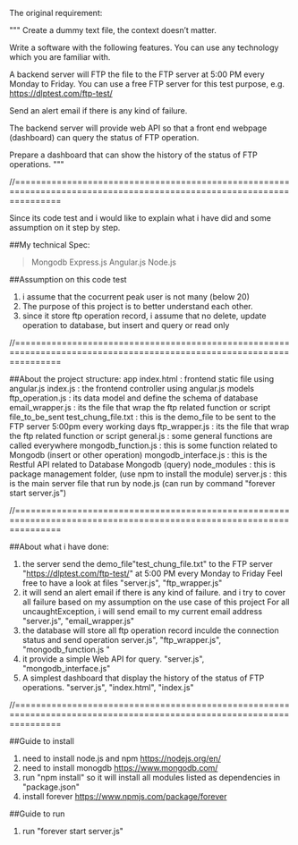 The original requirement:

"""
Create a dummy text file, the context doesn’t matter.

Write a software with the following features. You can use any technology which you are familiar with.

A backend server will FTP the file to the FTP server at 5:00 PM every Monday to Friday. You can use a free FTP server for this test purpose, e.g. https://dlptest.com/ftp-test/

Send an alert email if there is any kind of failure.

The backend server will provide web API so that a front end webpage (dashboard) can query the status of FTP operation.

Prepare a dashboard that can show the history of the status of FTP operations.
"""

//=====================================================================================================================

Since its code test and i would like to explain what i have did and some assumption on it step by step.

##My technical Spec:
 >Mongodb
 >Express.js
 >Angular.js
 >Node.js
  
 ##Assumption on this code test
 1. i assume that the cocurrent peak user is not many (below 20)
 2. The purpose of this project is to better understand each other.
 3. since it store ftp operation record, i assume that no delete, update operation to database, but insert and query or read only
 
 //=====================================================================================================================
 
 ##About the project structure:
app
  index.html    :    frontend static file using angular.js
  index.js      :    the frontend controller using angular.js
models
  ftp_operation.js   :   its data model and define the schema of database
email_wrapper.js  :   its the file that wrap the ftp related function or script
file_to_be_sent 
  test_chung_file.txt   :   this is the demo_file to be sent to the FTP server 5:00pm every working days
ftp_wrapper.js   :   its the file that wrap the ftp related function or script
general.js   :   some general functions are called everywhere
mongodb_function.js    :   this is some function related to Mongodb (insert or other operation)
mongodb_interface.js   :   this is the Restful API related to Database Mongodb (query)
node_modules  :  this is package management folder, (use npm to install the module)
server.js  :   this is the main server file that run by node.js (can run by command "forever start server.js")
 
 //=====================================================================================================================
 
 ##About what i have done:
 1. the server send the demo_file"test_chung_file.txt" to the FTP server "https://dlptest.com/ftp-test/" at 5:00 PM every Monday to Friday
    Feel free to have a look at files
      "server.js", "ftp_wrapper.js"
 2. it will send an alert email if there is any kind of failure.
     and i try to cover all failure based on my assumption on the use case of this project
     For all uncaughtException, i will send email to my current email address
     "server.js", "email_wrapper.js"
 3. the database will store all ftp operation record inculde the connection status and send operation
      server.js", "ftp_wrapper.js", "mongodb_function.js "
 4. it provide a simple Web API for query.
    "server.js", "mongodb_interface.js"
 5. A simplest dashboard that display the history of the status of FTP operations.
    "server.js", "index.html", "index.js"
  
//=====================================================================================================================

##Guide to install
1. need to install node.js and npm 
https://nodejs.org/en/
2. need to install monogdb
https://www.mongodb.com/
3. run "npm install"
so it will install all modules listed as dependencies in "package.json"
4. install forever
https://www.npmjs.com/package/forever

##Guide to run
1. run "forever start server.js"



